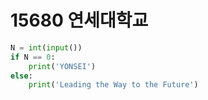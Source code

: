 # 15680 연세대학교



```python
N = int(input())
if N == 0:
    print('YONSEI')
else:
    print('Leading the Way to the Future')
```

